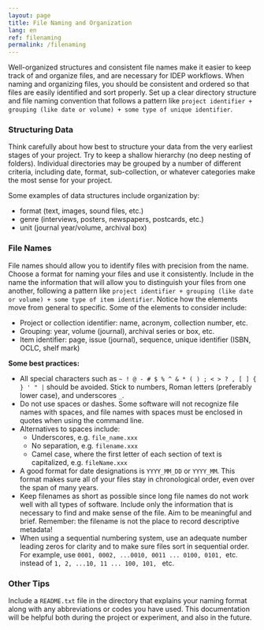 ```yaml
---
layout: page
title: File Naming and Organization
lang: en
ref: filenaming
permalink: /filenaming
---
```


Well-organized structures and consistent file names make it easier to keep track of and organize files, and are necessary for IDEP workflows. When naming and organizing files, you should be consistent and ordered so that files are easily identified and sort properly. Set up a clear directory structure and file naming convention that follows a pattern like `project identifier + grouping (like date or volume) + some type of unique identifier`.

### Structuring Data
Think carefully about how best to structure your data from the very earliest stages of your project. Try to keep a shallow hierarchy (no deep nesting of folders). Individual directories may be grouped by a number of different criteria, including date, format, sub-collection, or whatever categories make the most sense for your project.

Some examples of data structures include organization by:

* format (text, images, sound files, etc.)
* genre (interviews, posters, newspapers, postcards, etc.)
* unit (journal year/volume, archival box)

### File Names
File names should allow you to identify files with precision from the name. Choose a format for naming your files and use it consistently. Include in the name the information that will allow you to distinguish your files from one another, following a pattern like `project identifier + grouping (like date or volume) + some type of item identifier`. Notice how the elements move from general to specific. Some of the elements to consider include:

* Project or collection identifier: name, acronym, collection number, etc.
* Grouping: year, volume (journal), archival series or box, etc.
* Item identifier: page, issue (journal), sequence, unique identifier (ISBN, OCLC, shelf mark)

**Some best practices:**

* All special characters such as `~ ! @ - # $ % ^ & * ( ) ; < > ? , [ ] { } ' " |` should be avoided. Stick to numbers, Roman letters (preferably lower case), and underscores `_`.
* Do not use spaces or dashes. Some software will not recognize file names with spaces, and file names with spaces must be enclosed in quotes when using the command line.
* Alternatives to spaces include:
  * Underscores, e.g. `file_name.xxx`
  * No separation, e.g. `filename.xxx`
  * Camel case, where the first letter of each section of text is capitalized, e.g. `fileName.xxx`
* A good format for date designations is `YYYY_MM_DD` or `YYYY_MM`. This format makes sure all of your files stay in chronological order, even over the span of many years.
* Keep filenames as short as possible since long file names do not work well with all types of software. Include only the information that is necessary to find and make sense of the file. Aim to be meaningful and brief. Remember: the filename is not the place to record descriptive metadata!
* When using a sequential numbering system, use an adequate number leading zeros for clarity and to make sure files sort in sequential order. For example, use `0001, 0002, ...0010, 0011 ... 0100, 0101, `etc. instead of `1, 2, ...10, 11 ... 100, 101, ` etc.

### Other Tips

Include a `README.txt` file in the directory that explains your naming format along with any abbreviations or codes you have used. This documentation will be helpful both during the project or experiment, and also in the future.

<!-- <p class="message">
  Hey there! This page is included as an example. Feel free to customize it for your own use upon downloading. Carry on!
</p>

In the novel, *The Strange Case of Dr. Jeykll and Mr. Hyde*, Mr. Poole is Dr. Jekyll's virtuous and loyal butler. Similarly, Poole is an upstanding and effective butler that helps you build Jekyll themes. It's made by [@mdo](https://twitter.com/mdo).

There are currently two themes built on Poole:

* [Hyde](http://hyde.getpoole.com)
* [Lanyon](http://lanyon.getpoole.com)

Learn more and contribute on [GitHub](https://github.com/poole).

## Setup

Some fun facts about the setup of this project include:

* Built for [Jekyll](http://jekyllrb.com)
* Developed on GitHub and hosted for free on [GitHub Pages](https://pages.github.com)
* Coded with [Sublime Text 2](http://sublimetext.org), an amazing code editor
* Designed and developed while listening to music like [Blood Bros Trilogy](https://soundcloud.com/maddecent/sets/blood-bros-series)

Have questions or suggestions? Feel free to [open an issue on GitHub](https://github.com/poole/issues/new) or [ask me on Twitter](https://twitter.com/mdo).

Thanks for reading! -->